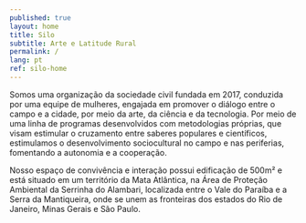 ```yaml
---
published: true
layout: home
title: Silo
subtitle: Arte e Latitude Rural
permalink: /
lang: pt
ref: silo-home
---
```

Somos uma organização da sociedade civil fundada em 2017, conduzida por uma equipe de mulheres, engajada em promover o diálogo entre o campo e a cidade, por meio da arte, da ciência e da tecnologia. Por meio de uma linha de programas desenvolvidos com metodologias próprias, que visam estimular o cruzamento entre saberes populares e científicos, estimulamos o desenvolvimento sociocultural no campo e nas periferias, fomentando a autonomia e a cooperação.  

Nosso espaço de convivência e interação possui edificação de 500m² e está situado em um território da Mata Atlântica, na Área de Proteção Ambiental da Serrinha do Alambari, localizada entre o Vale do Paraíba e a Serra da Mantiqueira, onde se unem as fronteiras dos estados do Rio de Janeiro, Minas Gerais e São Paulo.  
